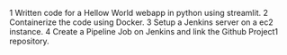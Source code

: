 
1 Written code for a Hellow World webapp in python using streamlit.
2 Containerize the code using Docker.
3 Setup a Jenkins server on a ec2 instance.
4 Create a Pipeline Job on Jenkins and link the Github Project1 repository.

